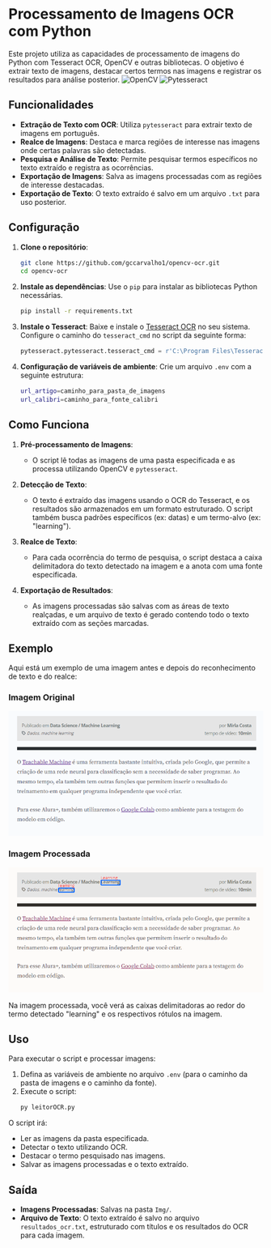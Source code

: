 ﻿# Processamento de Imagens OCR com Python

Este projeto utiliza as capacidades de processamento de imagens do Python com Tesseract OCR, OpenCV e outras bibliotecas. O objetivo é extrair texto de imagens, destacar certos termos nas imagens e registrar os resultados para análise posterior.
![OpenCV](https://img.shields.io/badge/OpenCV-4.5.5-brightgreen)
![Pytesseract](https://img.shields.io/badge/Pytesseract-0.3.10-blue)


## Funcionalidades

- **Extração de Texto com OCR**: Utiliza `pytesseract` para extrair texto de imagens em português.
- **Realce de Imagens**: Destaca e marca regiões de interesse nas imagens onde certas palavras são detectadas.
- **Pesquisa e Análise de Texto**: Permite pesquisar termos específicos no texto extraído e registra as ocorrências.
- **Exportação de Imagens**: Salva as imagens processadas com as regiões de interesse destacadas.
- **Exportação de Texto**: O texto extraído é salvo em um arquivo `.txt` para uso posterior.

## Configuração

1. **Clone o repositório**:
    ```bash
    git clone https://github.com/gccarvalho1/opencv-ocr.git
    cd opencv-ocr
    ```

2. **Instale as dependências**:
    Use o `pip` para instalar as bibliotecas Python necessárias.
    ```bash
    pip install -r requirements.txt
    ```

3. **Instale o Tesseract**:
    Baixe e instale o [Tesseract OCR](https://github.com/tesseract-ocr/tesseract) no seu sistema. Configure o caminho do `tesseract_cmd` no script da seguinte forma:
    ```python
    pytesseract.pytesseract.tesseract_cmd = r'C:\Program Files\Tesseract\tesseract.exe'
    ```

4. **Configuração de variáveis de ambiente**:
    Crie um arquivo `.env` com a seguinte estrutura:
    ```bash
    url_artigo=caminho_para_pasta_de_imagens
    url_calibri=caminho_para_fonte_calibri
    ```

## Como Funciona

1. **Pré-processamento de Imagens**:
   - O script lê todas as imagens de uma pasta especificada e as processa utilizando OpenCV e `pytesseract`.
   
2. **Detecção de Texto**:
   - O texto é extraído das imagens usando o OCR do Tesseract, e os resultados são armazenados em um formato estruturado. O script também busca padrões específicos (ex: datas) e um termo-alvo (ex: "learning").

3. **Realce de Texto**:
   - Para cada ocorrência do termo de pesquisa, o script destaca a caixa delimitadora do texto detectado na imagem e a anota com uma fonte especificada.

4. **Exportação de Resultados**:
   - As imagens processadas são salvas com as áreas de texto realçadas, e um arquivo de texto é gerado contendo todo o texto extraído com as seções marcadas.

## Exemplo

Aqui está um exemplo de uma imagem antes e depois do reconhecimento de texto e do realce:

### Imagem Original

![Imagem Original](/artigo/Aula5-Visao.png)

### Imagem Processada

![Imagem Processada](/Img/OCR_Aula5-Visao.png)


Na imagem processada, você verá as caixas delimitadoras ao redor do termo detectado "learning" e os respectivos rótulos na imagem.

## Uso

Para executar o script e processar imagens:

1. Defina as variáveis de ambiente no arquivo `.env` (para o caminho da pasta de imagens e o caminho da fonte).
2. Execute o script:
    ```bash
    py leitorOCR.py
    ```

O script irá:
- Ler as imagens da pasta especificada.
- Detectar o texto utilizando OCR.
- Destacar o termo pesquisado nas imagens.
- Salvar as imagens processadas e o texto extraído.

## Saída

- **Imagens Processadas**: Salvas na pasta `Img/`.
- **Arquivo de Texto**: O texto extraído é salvo no arquivo `resultados_ocr.txt`, estruturado com títulos e os resultados do OCR para cada imagem.
